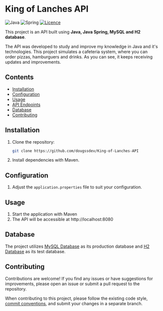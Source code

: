 # King of Lanches API

![Java](https://img.shields.io/badge/java-%23ED8B00.svg?style=for-the-badge&logo=openjdk&logoColor=white)
![Spring](https://img.shields.io/badge/spring-%236DB33F.svg?style=for-the-badge&logo=spring&logoColor=white)
[![Licence](https://img.shields.io/github/license/Ileriayo/markdown-badges?style=for-the-badge)](./LICENSE)

This project is an API built using **Java, Java Spring, MySQL and H2 database**.

The API was developed to study and improve my knowledge in Java and it's technologies. This project simulates a cafeteria system, where you can order pizzas, hamburguers and drinks. As you can see, it keeps receiving updates and improvements. 

## Contents

- [Installation](#installation)
- [Configuration](#configuration)
- [Usage](#usage)
- [API Endpoints](#api-endpoints)
- [Database](#database)
- [Contributing](#contributing)

## Installation

1. Clone the repository:

   ```bash
   git clone https://github.com/dougssdev/King-of-Lanches-API
   ```

2. Install dependencies with Maven.

## Configuration

1. Adjust the ```application.properties``` file to suit your configuration. 

## Usage

1. Start the application with Maven
2. The API will be accessible at http://localhost:8080

## Database
The project utilizes [MySQL Database](https://www.mysql.com) as its production database and [H2 Database](https://www.h2database.com/html/tutorial.html) as its test database.

## Contributing

Contributions are welcome! If you find any issues or have suggestions for improvements, please open an issue or submit a pull request to the repository.

When contributing to this project, please follow the existing code style, [commit conventions](https://www.conventionalcommits.org/en/v1.0.0/), and submit your changes in a separate branch.

